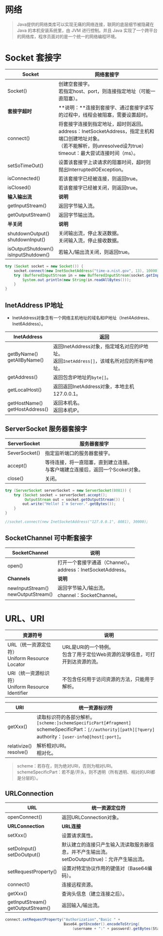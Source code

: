 # 网络

> Java提供的网络类库可以实现无痛的网络连接，联网的底层细节被隐藏在 Java 的本机安装系统里，由 JVM 进行控制。并且 Java 实现了一个跨平台的网络库，程序员面对的是一个统一的网络编程环境。

# Socket 套接字

| Socket                                    | 网络套接字                                                   |
| ----------------------------------------- | ------------------------------------------------------------ |
| Socket()                                  | 创建空套接字。<br />若指定host、port，则连接指定地址（可能一直阻塞）。 |
| **套接字超时**                            | **说明：**连接到套接字、通过套接字读写的过程中，线程会被阻塞，需要设置超时。 |
| connect()                                 | 将套接字连接到指定地址，超时则返回。<br />address：InetSocketAddress，指定主机和端口创建地址对象。<br />（若不能解析，则unresolved设为true）<br />timeout：最大尝试连接时间（ms）。 |
| setSoTimeOut()                            | 设置该套接字上读请求的阻塞时间，超时则抛出InterruptedIOException。 |
| isConnected()                             | 若该套接字已经被连接，则返回true。                           |
| isClosed()                                | 若该套接字已经被关闭，则返回true。                           |
| **输入输出流**                            | **说明**                                                     |
| getInputStream()                          | 返回字节输入流。                                             |
| getOutputStream()                         | 返回字节输出流。                                             |
| **半关闭**                                | **说明**                                                     |
| shutdownOutput()<br />shutdownInput()     | 关闭输出流，停止发送数据。<br />关闭输入流，停止接收数据。   |
| isOutputShutdown()<br />isInputShutdown() | 若输入/输出流关闭，则返回true。                              |

```java
try (Socket socket = new Socket()) {
    socket.connect(new InetSocketAddress("time-a.nist.gov", 13), 10000);
    try (BufferedInputStream in = new BufferedInputStream(socket.getInputStream())) {
        System.out.println(new String(in.readAllBytes()));
    }
}
```

## InetAddress IP地址

- InetAddress对象含有一个网络主机地址的域名和IP地址（Inet4Address、Inet6Address）。

| InetAddress                         | 返回                                                         |
| ----------------------------------- | ------------------------------------------------------------ |
| getByName()<br />getAllByName()     | 返回InetAddress对象，指定域名对应的IP地址。<br />返回`InetAddress[]`，该域名所对应的所有IP地址。 |
| getAddress()                        | 返回包含IP地址的`byte[]`。                                   |
| getLocalHost()                      | 返回返回InetAddress对象，本地主机127.0.0.1。                 |
| getHostName()<br />getHostAddress() | 返回本机名。<br />返回本机IP。                               |

## ServerSocket 服务器套接字

| ServerSocket  | 服务器套接字                                                 |
| ------------- | ------------------------------------------------------------ |
| SeverSocket() | 指定监听端口的服务器套接字。                                 |
| accept()      | 等待连接，将一直阻塞，直到建立连接。<br />与客户端建立连接后，返回一个Scoket对象。 |
| close()       | 关闭。                                                       |

```java
try (ServerSocket serverSocket = new ServerSocket(8081)) {
    try (Socket socket = serverSocket.accept();
         OutputStream out = socket.getOutputStream()) {
        out.write("Hello! I`m Server.".getBytes());
    }
}

//socket.connect(new InetSocketAddress("127.0.0.1", 8081), 30000);
```

## SocketChannel 可中断套接字

| SocketChannel                           | 说明                                                         |
| --------------------------------------- | ------------------------------------------------------------ |
| open()                                  | 打开一个套接字通道（Channel）。<br />address：InetSocketAddress。 |
| **Channels**                            | **说明**                                                     |
| newInputStream()<br />newOutputStream() | 返回字节输入/输出流。<br />channel：SocketChannel。          |

# URL、URI

| 资源符号                                               | 说明                                                         |
| ------------------------------------------------------ | ------------------------------------------------------------ |
| URL（统一资源定位符）<br />Uniform Resource Locator    | URL是URI的一个特例。<br />包含了用于定位Web资源的足够信息，可打开到达资源的流。 |
| URI（统一资源标识符）<br />Uniform Resource Identifier | 不包含任何用于访问资源的方法，只能用于解析。                 |

| URI                         | 统一资源标识符                                               |
| --------------------------- | ------------------------------------------------------------ |
| getXxx()                    | 读取标识符的各部分解析。<br />`[scheme:]schemeSpecificPart[#fragment]`<br />schemeSpecificPart：`[//authority][path][?query]`<br />authority：`[user-info@]host[:port]`。 |
| relativize()<br />resolve() | 解析相对URI。<br />相对化。                                  |

> scheme：若存在，则为绝对URI，否则为相对URI。<br />schemeSpecificPart：若不是/开头，则不透明（所有透明、相对的URI都是分层的）。

## URLConnection

| URL                                     | 统一资源定位符                                               |
| --------------------------------------- | ------------------------------------------------------------ |
| openConnect()                           | 返回URLConnection对象。                                      |
| **URLConnection**                       | **URL连接**                                                  |
| setXxx()                                | 设置请求属性。                                               |
| setDoInput()<br />setDoOutput()         | 默认建立的连接只产生输入流读取服务器信息，并不产生输出流。<br />setDoOutput(true)：允许产生输出流。 |
| setRequestProperty()                    | 设置对特定协议作用的键值对（Base64编码）。                   |
| connect()                               | 连接远程资源。                                               |
| getXxx()                                | 查询头信息（建立连接之后）。                                 |
| getInputStream()<br />getOutputStream() | 返回输入/输出流。                                            |

```java
connect.setRequestProperty("Authorization","Basic " + 
                           Base64.getEncoder().encodeToString(
                               (username + ":" + password).getBytes(StandardCharsets.UTF_8)));
```

# 
